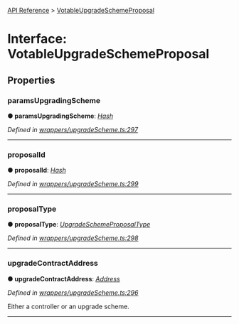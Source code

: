 [API Reference](../README.md) > [VotableUpgradeSchemeProposal](../interfaces/VotableUpgradeSchemeProposal.md)



# Interface: VotableUpgradeSchemeProposal


## Properties
<a id="paramsUpgradingScheme"></a>

###  paramsUpgradingScheme

**●  paramsUpgradingScheme**:  *[Hash](../#Hash)* 

*Defined in [wrappers/upgradeScheme.ts:297](https://github.com/daostack/arc.js/blob/f343aa24/lib/wrappers/upgradeScheme.ts#L297)*





___

<a id="proposalId"></a>

###  proposalId

**●  proposalId**:  *[Hash](../#Hash)* 

*Defined in [wrappers/upgradeScheme.ts:299](https://github.com/daostack/arc.js/blob/f343aa24/lib/wrappers/upgradeScheme.ts#L299)*





___

<a id="proposalType"></a>

###  proposalType

**●  proposalType**:  *[UpgradeSchemeProposalType](../enums/UpgradeSchemeProposalType.md)* 

*Defined in [wrappers/upgradeScheme.ts:298](https://github.com/daostack/arc.js/blob/f343aa24/lib/wrappers/upgradeScheme.ts#L298)*





___

<a id="upgradeContractAddress"></a>

###  upgradeContractAddress

**●  upgradeContractAddress**:  *[Address](../#Address)* 

*Defined in [wrappers/upgradeScheme.ts:296](https://github.com/daostack/arc.js/blob/f343aa24/lib/wrappers/upgradeScheme.ts#L296)*



Either a controller or an upgrade scheme.




___



